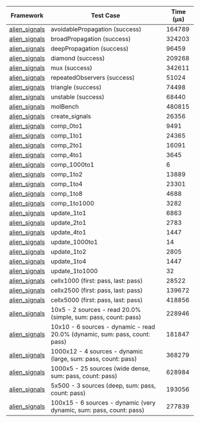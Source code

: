 | Framework | Test Case | Time (μs) |
| --- | --- | --- |
| [alien_signals](https://github.com/medz/alien-signals-dart) | avoidablePropagation (success) | 164789 |
| [alien_signals](https://github.com/medz/alien-signals-dart) | broadPropagation (success) | 324203 |
| [alien_signals](https://github.com/medz/alien-signals-dart) | deepPropagation (success) | 96459 |
| [alien_signals](https://github.com/medz/alien-signals-dart) | diamond (success) | 209268 |
| [alien_signals](https://github.com/medz/alien-signals-dart) | mux (success) | 342611 |
| [alien_signals](https://github.com/medz/alien-signals-dart) | repeatedObservers (success) | 51024 |
| [alien_signals](https://github.com/medz/alien-signals-dart) | triangle (success) | 74498 |
| [alien_signals](https://github.com/medz/alien-signals-dart) | unstable (success) | 68440 |
| [alien_signals](https://github.com/medz/alien-signals-dart) | molBench | 480815 |
| [alien_signals](https://github.com/medz/alien-signals-dart) | create_signals | 26356 |
| [alien_signals](https://github.com/medz/alien-signals-dart) | comp_0to1 | 9491 |
| [alien_signals](https://github.com/medz/alien-signals-dart) | comp_1to1 | 24365 |
| [alien_signals](https://github.com/medz/alien-signals-dart) | comp_2to1 | 16091 |
| [alien_signals](https://github.com/medz/alien-signals-dart) | comp_4to1 | 3645 |
| [alien_signals](https://github.com/medz/alien-signals-dart) | comp_1000to1 | 6 |
| [alien_signals](https://github.com/medz/alien-signals-dart) | comp_1to2 | 13889 |
| [alien_signals](https://github.com/medz/alien-signals-dart) | comp_1to4 | 23301 |
| [alien_signals](https://github.com/medz/alien-signals-dart) | comp_1to8 | 4688 |
| [alien_signals](https://github.com/medz/alien-signals-dart) | comp_1to1000 | 3282 |
| [alien_signals](https://github.com/medz/alien-signals-dart) | update_1to1 | 6863 |
| [alien_signals](https://github.com/medz/alien-signals-dart) | update_2to1 | 2783 |
| [alien_signals](https://github.com/medz/alien-signals-dart) | update_4to1 | 1447 |
| [alien_signals](https://github.com/medz/alien-signals-dart) | update_1000to1 | 14 |
| [alien_signals](https://github.com/medz/alien-signals-dart) | update_1to2 | 2805 |
| [alien_signals](https://github.com/medz/alien-signals-dart) | update_1to4 | 1447 |
| [alien_signals](https://github.com/medz/alien-signals-dart) | update_1to1000 | 32 |
| [alien_signals](https://github.com/medz/alien-signals-dart) | cellx1000 (first: pass, last: pass) | 28522 |
| [alien_signals](https://github.com/medz/alien-signals-dart) | cellx2500 (first: pass, last: pass) | 139672 |
| [alien_signals](https://github.com/medz/alien-signals-dart) | cellx5000 (first: pass, last: pass) | 418856 |
| [alien_signals](https://github.com/medz/alien-signals-dart) | 10x5 - 2 sources - read 20.0% (simple, sum: pass, count: pass) | 228946 |
| [alien_signals](https://github.com/medz/alien-signals-dart) | 10x10 - 6 sources - dynamic - read 20.0% (dynamic, sum: pass, count: pass) | 181847 |
| [alien_signals](https://github.com/medz/alien-signals-dart) | 1000x12 - 4 sources - dynamic (large, sum: pass, count: pass) | 368279 |
| [alien_signals](https://github.com/medz/alien-signals-dart) | 1000x5 - 25 sources (wide dense, sum: pass, count: pass) | 628984 |
| [alien_signals](https://github.com/medz/alien-signals-dart) | 5x500 - 3 sources (deep, sum: pass, count: pass) | 193056 |
| [alien_signals](https://github.com/medz/alien-signals-dart) | 100x15 - 6 sources - dynamic (very dynamic, sum: pass, count: pass) | 277839 |
